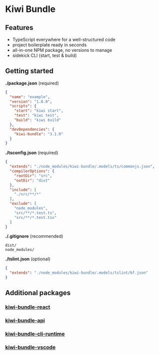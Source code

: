 # Kiwi Bundle


## Features
- TypeScript everywhere for a well-structured code
- project boilerplate ready in seconds
- all-in-one NPM package, no versions to manage
- sidekick CLI (start, test & build)


## Getting started
**./package.json** (required)
```json
{
  "name": "example",
  "version": "1.0.0",
  "scripts": {
    "start": "kiwi start",
    "test": "kiwi test",
    "build": "kiwi build"
  },
  "devDependencies": {
    "kiwi-bundle": "3.1.0"
  }
}
```

**./tsconfig.json** (required)
```json
{
  "extends": "./node_modules/kiwi-bundle/.models/ts/commonjs.json",
  "compilerOptions": {
    "rootDir": "src",
    "outDir": "dist"
  },
  "include": [
    "./src/**/*"
  ],
  "exclude": [
    "node_modules",
    "src/**/*.test.ts",
    "src/**/*.test.tsx"
  ]
}
```

**./.gitignore** (recommended)
```
dist/
node_modules/
```

**./tslint.json** (optional)
```json
{
  "extends": "./node_modules/kiwi-bundle/.models/tslint/bf.json"
}
```


## Additional packages

### [kiwi-bundle-react](https://github.com/theblueforest/kiwi-bundle-react)

### [kiwi-bundle-api](https://github.com/theblueforest/kiwi-bundle-api)

### [kiwi-bundle-cli-runtime](https://github.com/theblueforest/kiwi-bundle-cli-runtime)

### [kiwi-bundle-vscode](https://github.com/theblueforest/kiwi-bundle-vscode)
